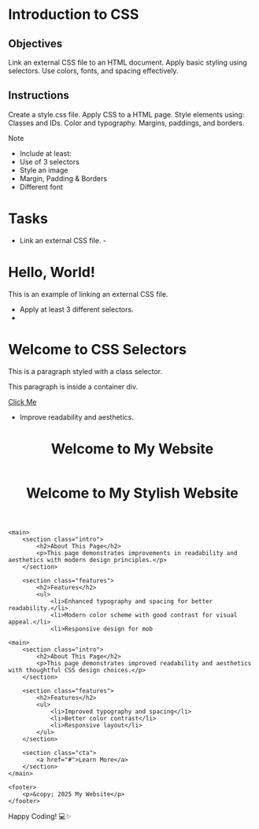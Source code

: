 # Introduction to CSS

## Objectives
Link an external CSS file to an HTML document.
Apply basic styling using selectors.
Use colors, fonts, and spacing effectively.

## Instructions

Create a style.css file.
Apply CSS to a HTML page.
Style elements using:
Classes and IDs.
Color and typography.
Margins, paddings, and borders.

>[!NOTE]
>  - Include at least:
>  - Use of 3 selectors
>  - Style an image
>  - Margin, Padding & Borders
>  - Different font

# Tasks
 - Link an external CSS file.
 -<!DOCTYPE html>
<html lang="en">
<head>
    <meta charset="UTF-8">
    <meta name="viewport" content="width=device-width, initial-scale=1.0">
    <title>External CSS Example</title>
    <!-- Linking the external CSS file -->
    <link rel="stylesheet" href="styles.css">
</head>
<body>
    <h1>Hello, World!</h1>
    <p>This is an example of linking an external CSS file.</p>
</body>
</html>
 
 - Apply at least 3 different selectors.
 - <!DOCTYPE html>
<html lang="en">
<head>
    <meta charset="UTF-8">
    <meta name="viewport" content="width=device-width, initial-scale=1.0">
    <title>CSS Selectors Example</title>
    <link rel="stylesheet" href="styles.css">
</head>
<body>
    <h1>Welcome to CSS Selectors</h1>
    <p>This is a paragraph styled with a class selector.</p>
    <div class="container">
        <p>This paragraph is inside a container div.</p>
    </div>
    <a href="#">Click Me</a>
</body>
</html>

 - Improve readability and aesthetics.
<!DOCTYPE html>
<html lang="en">
<head>
    <meta charset="UTF-8">
    <meta name="viewport" content="width=device-width, initial-scale=1.0">
    <title>Improved Design Example</title>
    <link rel="stylesheet" href="styles.css">
</head>
<body>
    <header>
        <h1>Welcome to My Website</h1>
    </header>

<!DOCTYPE html>
<html lang="en">
<head>
    <meta charset="UTF-8">
    <meta name="viewport" content="width=device-width, initial-scale=1.0">
    <title>Improved Design Example</title>
    <link rel="stylesheet" href="styles.css">
</head>
<body>
    <header>
        <h1>Welcome to My Stylish Website</h1>
    </header>

    <main>
        <section class="intro">
            <h2>About This Page</h2>
            <p>This page demonstrates improvements in readability and aesthetics with modern design principles.</p>
        </section>

        <section class="features">
            <h2>Features</h2>
            <ul>
                <li>Enhanced typography and spacing for better readability.</li>
                <li>Modern color scheme with good contrast for visual appeal.</li>
                <li>Responsive design for mob

    <main>
        <section class="intro">
            <h2>About This Page</h2>
            <p>This page demonstrates improved readability and aesthetics with thoughtful CSS design choices.</p>
        </section>

        <section class="features">
            <h2>Features</h2>
            <ul>
                <li>Improved typography and spacing</li>
                <li>Better color contrast</li>
                <li>Responsive layout</li>
            </ul>
        </section>

        <section class="cta">
            <a href="#">Learn More</a>
        </section>
    </main>

    <footer>
        <p>&copy; 2025 My Website</p>
    </footer>
</body>
</html>


Happy Coding! 💻✨
